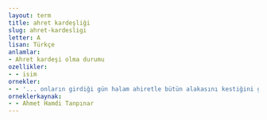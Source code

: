 ```yaml
---
layout: term
title: ahret kardeşliği
slug: ahret-kardesligi
letter: A
lisan: Türkçe
anlamlar:
- Ahret kardeşi olma durumu
ozellikler:
- - isim
ornekler:
- - '... onların girdiği gün halam ahiretle bütün alakasını kestiğini göstermek için Safinaz Hanım’dan ahret kardeşliği ünvanını geri aldı.'
orneklerkaynak:
- - Ahmet Hamdi Tanpınar
---
```

